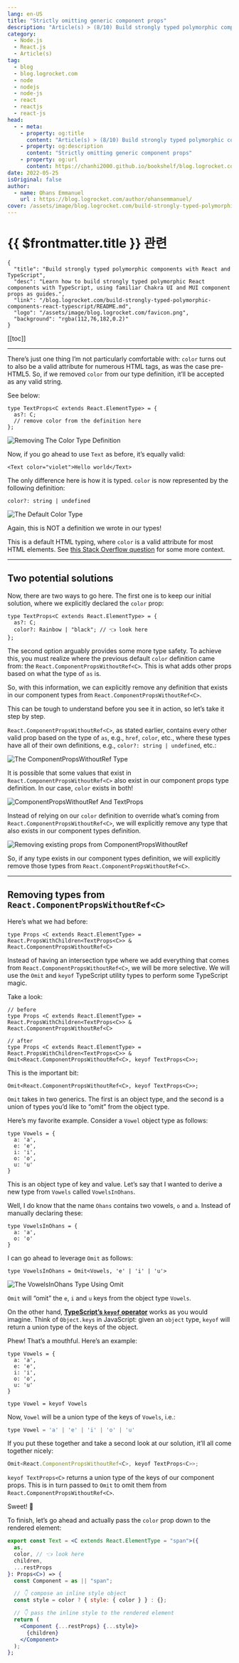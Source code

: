 ```yaml
---
lang: en-US
title: "Strictly omitting generic component props"
description: "Article(s) > (8/10) Build strongly typed polymorphic components with React and TypeScript" 
category:
  - Node.js
  - React.js
  - Article(s)
tag:
  - blog
  - blog.logrocket.com
  - node
  - nodejs
  - node-js
  - react
  - reactjs
  - react-js
head:
  - - meta:
    - property: og:title
      content: "Article(s) > (8/10) Build strongly typed polymorphic components with React and TypeScript"
    - property: og:description
      content: "Strictly omitting generic component props"
    - property: og:url
      content: https://chanhi2000.github.io/bookshelf/blog.logrocket.com/build-strongly-typed-polymorphic-components-react-typescript//strictly-omitting-generic-component-props.html
date: 2022-05-25
isOriginal: false
author:
  - name: Ohans Emmanuel
    url : https://blog.logrocket.com/author/ohansemmanuel/
cover: /assets/image/blog.logrocket.com/build-strongly-typed-polymorphic-components-react-typescript/banner.png
---
```


# {{ $frontmatter.title }} 관련

```component VPCard
{
  "title": "Build strongly typed polymorphic components with React and TypeScript",
  "desc": "Learn how to build strongly typed polymorphic React components with TypeScript, using familiar Chakra UI and MUI component props as guides.",
  "link": "/blog.logrocket.com/build-strongly-typed-polymorphic-components-react-typescript/README.md",
  "logo": "/assets/image/blog.logrocket.com/favicon.png",
  "background": "rgba(112,76,182,0.2)"
}
```

[[toc]]

---

<SiteInfo
  name="Build strongly typed polymorphic components with React and TypeScript"
  desc="Learn how to build strongly typed polymorphic React components with TypeScript, using familiar Chakra UI and MUI component props as guides."
  url="https://blog.logrocket.com/build-strongly-typed-polymorphic-components-react-typescript#strictly-omitting-generic-component-props"
  logo="/assets/image/blog.logrocket.com/favicon.png"
  preview="/assets/image/blog.logrocket.com/build-strongly-typed-polymorphic-components-react-typescript/banner.png"/>

There’s just one thing I’m not particularly comfortable with: `color` turns out to also be a valid attribute for numerous HTML tags, as was the case pre-HTML5. So, if we removed `color` from our type definition, it’ll be accepted as any valid string.

See below:

```tsx
type TextProps<C extends React.ElementType> = {
  as?: C;
  // remove color from the definition here
};
```

![Removing The Color Type Definition](/assets/image/blog.logrocket.com/build-strongly-typed-polymorphic-components-react-typescript/removing-color-type-definition.png)

Now, if you go ahead to use `Text` as before, it’s equally valid:

```tsx
<Text color="violet">Hello world</Text>
```

The only difference here is how it is typed. `color` is now represented by the following definition:

```tsx
color?: string | undefined
```

![The Default Color Type](/assets/image/blog.logrocket.com/build-strongly-typed-polymorphic-components-react-typescript/default-color-type.png)

Again, this is NOT a definition we wrote in our types!

This is a default HTML typing, where `color` is a valid attribute for most HTML elements. See [<FontIcon icon="fa-brands fa-stack-overflow"/>this Stack Overflow question](https://stackoverflow.com/questions/67142430/why-color-appears-as-html-attribute-on-a-div) for some more context.

---

## Two potential solutions

Now, there are two ways to go here. The first one is to keep our initial solution, where we explicitly declared the `color` prop:

```tsx
type TextProps<C extends React.ElementType> = {
  as?: C;
  color?: Rainbow | "black"; // 👈 look here
};
```

The second option arguably provides some more type safety. To achieve this, you must realize where the previous default `color` definition came from: the `React.ComponentPropsWithoutRef<C>`. This is what adds other props based on what the type of `as` is.

So, with this information, we can explicitly remove any definition that exists in our component types from `React.ComponentPropsWithoutRef<C>`.

This can be tough to understand before you see it in action, so let’s take it step by step.

`React.ComponentPropsWithoutRef<C>`, as stated earlier, contains every other valid prop based on the type of `as`, e.g., `href`, `color`, etc., where these types have all of their own definitions, e.g., `color?: string | undefined`, etc.:

![The `ComponentPropsWithoutRef` Type](/assets/image/blog.logrocket.com/build-strongly-typed-polymorphic-components-react-typescript/componentpropswithoutref-type.png)

It is possible that some values that exist in `React.ComponentPropsWithoutRef<C>` also exist in our component props type definition. In our case, `color` exists in both!

![`ComponentPropsWithoutRef` And TextProps](/assets/image/blog.logrocket.com/build-strongly-typed-polymorphic-components-react-typescript/componentpropswithoutref-and-textprops.png)

Instead of relying on our `color` definition to override what’s coming from `React.ComponentPropsWithoutRef<C>`, we will explicitly remove any type that also exists in our component types definition.

![Removing existing props from `ComponentPropsWithoutRef`](https://i.imgur.com/Vd2YT3K.png)

So, if any type exists in our component types definition, we will explicitly remove those types from `React.ComponentPropsWithoutRef<C>`.

---

## Removing types from `React.ComponentPropsWithoutRef<C>`

Here’s what we had before:

```tsx
type Props <C extends React.ElementType> = 
React.PropsWithChildren<TextProps<C>> & 
React.ComponentPropsWithoutRef<C>
```

Instead of having an intersection type where we add everything that comes from `React.ComponentPropsWithoutRef<C>`, we will be more selective. We will use the `Omit` and `keyof` TypeScript utility types to perform some TypeScript magic.

Take a look:

```tsx
// before 
type Props <C extends React.ElementType> = 
React.PropsWithChildren<TextProps<C>> & 
React.ComponentPropsWithoutRef<C>

// after
type Props <C extends React.ElementType> = 
React.PropsWithChildren<TextProps<C>> &   
Omit<React.ComponentPropsWithoutRef<C>, keyof TextProps<C>>;
```

This is the important bit:

```tsx
Omit<React.ComponentPropsWithoutRef<C>, keyof TextProps<C>>;
```

`Omit` takes in two generics. The first is an object type, and the second is a union of types you’d like to “omit” from the object type.

Here’s my favorite example. Consider a `Vowel` object type as follows:

```tsx
type Vowels = {
  a: 'a',
  e: 'e',
  i: 'i',
  o: 'o',
  u: 'u'
}
```

This is an object type of key and value. Let’s say that I wanted to derive a new type from `Vowels` called `VowelsInOhans`.

Well, I do know that the name `Ohans` contains two vowels, `o` and `a`. Instead of manually declaring these:

```tsx
type VowelsInOhans = {
  a: 'a',
  o: 'o'
}
```

I can go ahead to leverage `Omit` as follows:

```tsx
type VowelsInOhans = Omit<Vowels, 'e' | 'i' | 'u'>
```

![The VowelsInOhans Type Using Omit](/assets/image/blog.logrocket.com/build-strongly-typed-polymorphic-components-react-typescript/vowelsinohans.png)

`Omit` will “omit” the `e`, `i` and `u` keys from the object type `Vowels`.

On the other hand, [**TypeScript’s `keyof` operator**](/blog.logrocket.com/how-to-use-keyof-operator-typescript/) works as you would imagine. Think of `Object.keys` in JavaScript: given an `object` type, `keyof` will return a union type of the keys of the object.

Phew! That’s a mouthful. Here’s an example:

```tsx
type Vowels = {
  a: 'a',
  e: 'e',
  i: 'i',
  o: 'o',
  u: 'u'
}

type Vowel = keyof Vowels 
```

Now, `Vowel` will be a union type of the keys of `Vowels`, i.e.:

```jsx
type Vowel = 'a' | 'e' | 'i' | 'o' | 'u'
```

If you put these together and take a second look at our solution, it’ll all come together nicely:

```jsx
Omit<React.ComponentPropsWithoutRef<C>, keyof TextProps<C>>;
```

`keyof TextProps<C>` returns a union type of the keys of our component props. This is in turn passed to `Omit` to omit them from `React.ComponentPropsWithoutRef<C>`.

Sweet! 🕺

To finish, let’s go ahead and actually pass the `color` prop down to the rendered element:

```jsx
export const Text = <C extends React.ElementType = "span">({
  as,
  color, // 👈 look here
  children,
  ...restProps
}: Props<C>) => {
  const Component = as || "span";

  // 👇 compose an inline style object
  const style = color ? { style: { color } } : {};

  // 👇 pass the inline style to the rendered element
  return (
    <Component {...restProps} {...style}>
      {children}
    </Component>
  );
};
```
